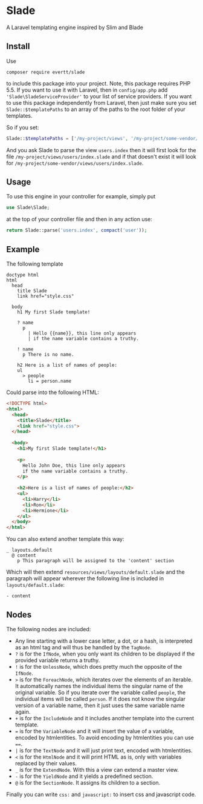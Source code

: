 # Slade
A Laravel templating engine inspired by Slim and Blade

## Install

Use

    composer require evertt/slade

to include this package into your project. Note, this package requires PHP 5.5. If you want to use it with Laravel, then in `config/app.php` add `'Slade\SladeServiceProvider'` to your list of service providers. If you want to use this package independently from Laravel, then just make sure you set `Slade::$templatePaths` to an array of the paths to the root folder of your templates.

So if you set:

```php
Slade::$templatePaths = ['/my-project/views', '/my-project/some-vendor/views'];
```

And you ask Slade to parse the view `users.index` then it will first look for the file `/my-project/views/users/index.slade` and if that doesn't exist it will look for `/my-project/some-vendor/views/users/index.slade`.

## Usage

To use this engine in your controller for example, simply put

```php
use Slade\Slade;
```

at the top of your controller file and then in any action use:

```php
return Slade::parse('users.index', compact('user'));
```


## Example

The following template

```slim
doctype html
html
  head
    title Slade
    link href="style.css"
    
  body
    h1 My first Slade template!
    
    ? name
      p
        | Hello {{name}}, this line only appears
        | if the name variable contains a truthy.
    
    ! name
      p There is no name.
      
    h2 Here is a list of names of people:
    ul
      > people
        li = person.name
```
            
Could parse into the following HTML:

```html
<!DOCTYPE html>
<html>
  <head>
    <title>Slade</title>
    <link href="style.css">
  </head>
  
  <body>
    <h1>My first Slade template!</h1>
    
    <p>
      Hello John Doe, this line only appears
      if the name variable contains a truthy.
    </p>
    
    <h2>Here is a list of names of people:</h2>
    <ul>
      <li>Harry</li>
      <li>Ron</li>
      <li>Hermione</li>
    </ul>
  </body>
</html>
```
    
You can also extend another template this way:

```slim
_ layouts.default
  @ content
    p This paragraph will be assigned to the 'content' section
```

Which will then extend `resources/views/layouts/default.slade` and the paragraph will appear wherever the following line is included in `layouts/default.slade`:

```slim
- content
```

## Nodes

The following nodes are included:

* Any line starting with a lower case letter, a dot, or a hash, is interpreted as an html tag and will thus be handled by the `TagNode`.
* `?` is for the `IfNode`, when you only want its children to be displayed if the provided variable returns a truthy.
* `!` is for the `UnlessNode`, which does pretty much the opposite of the `IfNode`.
* `>` is for the `ForeachNode`, which iterates over the elements of an iterable. It automatically names the individual items the singular name of the original variable. So if you iterate over the variable called `people`, the individual items will be called `person`. If it does not know the singular version of a variable name, then it just uses the same variable name again.
* `+` is for the `IncludeNode` and it includes another template into the current template.
* `=` is for the `VariableNode` and it will insert the value of a variable, encoded by htmlentities. To avoid encoding by htmlentities you can use `==`.
* `|` is for the `TextNode` and it will just print text, encoded with htmlentities.
* `<` is for the `HtmlNode` and it will print HTML as is, only with variables replaced by their values.
* `_` is for the `ExtendNode`. With this a view can extend a master view.
* `-` is for the `YieldNode` and it yields a predefined section.
* `@` is for the `SectionNode`. It assigns its children to a section.

Finally you can write `css:` and `javascript:` to insert css and javascript code.
